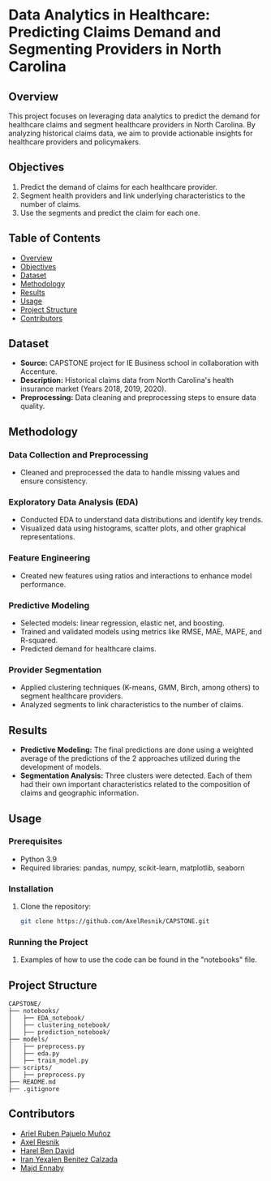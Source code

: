 # Data Analytics in Healthcare: Predicting Claims Demand and Segmenting Providers in North Carolina

## Overview
This project focuses on leveraging data analytics to predict the demand for healthcare claims and segment healthcare providers in North Carolina. By analyzing historical claims data, we aim to provide actionable insights for healthcare providers and policymakers.

## Objectives
1. Predict the demand of claims for each healthcare provider.
2. Segment health providers and link underlying characteristics to the number of claims.
3. Use the segments and predict the claim for each one.

## Table of Contents
- [Overview](#overview)
- [Objectives](#objectives)
- [Dataset](#dataset)
- [Methodology](#methodology)
- [Results](#results)
- [Usage](#usage)
- [Project Structure](#project-structure)
- [Contributors](#contributors)

## Dataset
- **Source:** CAPSTONE project for IE Business school in collaboration with Accenture.
- **Description:** Historical claims data from North Carolina's health insurance market (Years 2018, 2019, 2020).
- **Preprocessing:** Data cleaning and preprocessing steps to ensure data quality.

## Methodology
### Data Collection and Preprocessing
- Cleaned and preprocessed the data to handle missing values and ensure consistency.

### Exploratory Data Analysis (EDA)
- Conducted EDA to understand data distributions and identify key trends.
- Visualized data using histograms, scatter plots, and other graphical representations.

### Feature Engineering
- Created new features using ratios and interactions to enhance model performance.

### Predictive Modeling
- Selected models: linear regression, elastic net, and boosting.
- Trained and validated models using metrics like RMSE, MAE, MAPE, and R-squared.
- Predicted demand for healthcare claims.

### Provider Segmentation
- Applied clustering techniques (K-means, GMM, Birch, among others) to segment healthcare providers.
- Analyzed segments to link characteristics to the number of claims.

## Results
- **Predictive Modeling:** The final predictions are done using a weighted average of the predictions of the 2 approaches utilized during the development of models.
- **Segmentation Analysis:** Three clusters were detected. Each of them had their own important characteristics related to the composition of claims and geographic information.

## Usage
### Prerequisites
- Python 3.9
- Required libraries: pandas, numpy, scikit-learn, matplotlib, seaborn

### Installation
1. Clone the repository:
    ```bash
    git clone https://github.com/AxelResnik/CAPSTONE.git
    ```

### Running the Project
1. Examples of how to use the code can be found in the "notebooks" file.

## Project Structure
```
CAPSTONE/
├── notebooks/
│   ├── EDA_notebook/
│   ├── clustering_notebook/
│   ├── prediction_notebook/
├── models/
│   ├── preprocess.py
│   ├── eda.py
│   ├── train_model.py
├── scripts/
│   ├── preprocess.py
├── README.md
├── .gitignore
```

## Contributors
- [Ariel Ruben Pajuelo Muñoz](https://github.com/pachacutexx)
- [Axel Resnik](https://github.com/axelresnik)
- [Harel Ben David](https://github.com/harelbendavid)
- [Iran Yexalen Benitez Calzada](https://github.com/iran-benitez)
- [Majd Ennaby](https://github.com/majdennaby)
